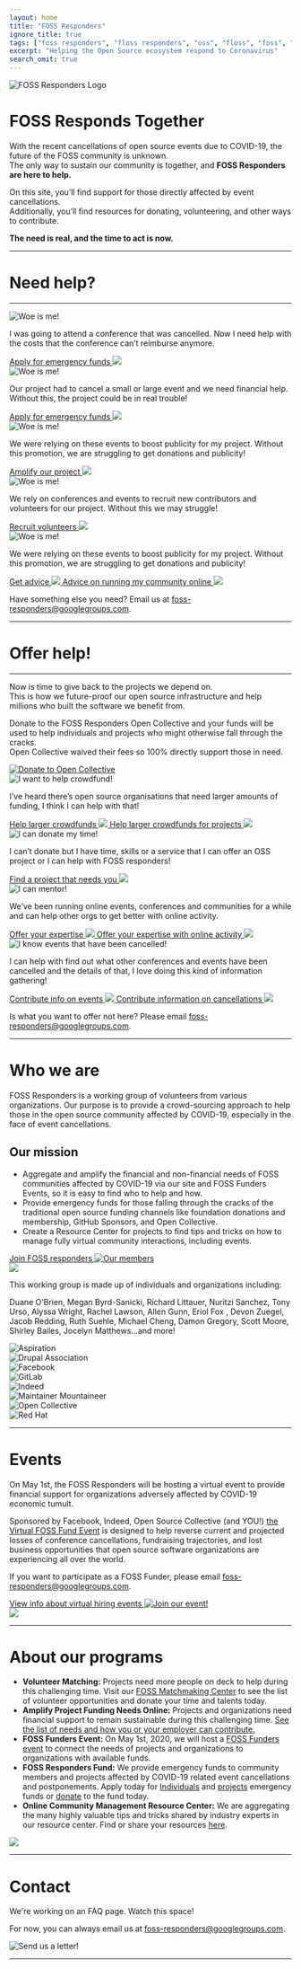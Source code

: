 ```yaml
---
layout: home
title: "FOSS Responders"
ignore_title: true
tags: ["foss responders", "floss responders", "oss", "floss", "foss", "open source", "aid", "coronavirus", "covid-19", "opensource"]
excerpt: "Helping the Open Source ecosystem respond to Coronavirus"
search_omit: true
---
```


<div class="logo">
  <img src="images/Foss-responder-hp-logo.png" alt="FOSS Responders Logo" >
  <h1 class="tagline">
    <span class="foss">FOSS</span> <span class="responds">Responds</span> <span class="together">Together</span>
  </h1>
</div>
<div class="container">
  <div class="row justify-content-md-center top-content">
    <div class="col-md-10">
      <p>With the recent cancellations of open source events due to COVID-19, the future of the FOSS community is unknown.<br class="d-none d-lg-block"/> The only way to sustain our community is together, and <strong>FOSS Responders are here to help.</strong></p>
      <p>On this site, you’ll find support for those directly affected by event cancellations.<br class="d-none d-lg-block"/> Additionally, you’ll find resources for donating, volunteering, and other ways to contribute.</p>
      <p><strong>The need is real, and the time to act is now.</strong></p>
    </div>
  </div>
  <hr style="border-color:#7BC9AC;"/>
  <div class="row justify-content-md-center" id="need-help">
    <div class="col-md">
      <h1>Need help?</h1>
      <hr class="mini" style="border-color:#FF62A0;"/>
    </div>
  </div>
  <div class="row">
    <div class="col-md-6 photo-box emergency">
      <img src="images/avataaars.png" class="avatar" alt="Woe is me!">
      <p>I was going to attend a conference that was cancelled. Now I need help with the costs that the conference can’t reimburse anymore.</p>
      <a href="https://docs.google.com/forms/d/e/1FAIpQLSeb9yPu3wuA8yklb-bdz9L6x3TLNeK1B4ws9Nf0QB473dV-_A/viewform" role="button" class="btn btn-primary link-button">
        Apply for emergency funds
        <img src="images/chevron-right-solid.svg" />
      </a>
    </div>
    <div class="col-md-6 photo-box-right emergency-event">
      <img src="images/avataaars (1).png" class="avatar" alt="Woe is me!">
      <p>Our project had to cancel a small or large event and we need financial help. Without this, the project could be in real trouble!</p>
      <a href="https://docs.google.com/forms/d/e/1FAIpQLSfncGLt7NQZIsFftsVJ-9upsXx7gYaJwJMkMgVK5ou9UIgZYw/viewform" role="button" class="btn btn-primary link-button">
        Apply for emergency funds
        <img src="images/chevron-right-solid.svg" />
      </a>
    </div>
  </div>
  <div class="row">
    <div class="col-md-6 photo-box amplify">
      <img src="images/avataaars-2.png" class="avatar" alt="Woe is me!">
      <p>We were relying on these events to boost publicity for my project. Without this promotion, we are struggling to get donations and publicity!</p>
      <a href="https://community.fossresponders.com/t/foss-crowdfunding-campaigns-that-need-your-help/61" role="button" class="btn btn-primary link-button">
        Amplify our project
        <img src="images/chevron-right-solid.svg" />
      </a>
    </div>
    <div class="col-md-6 photo-box-right recruit">
      <img src="images/avataaars (1)-2.png" class="avatar" alt="Woe is me!">
      <p>We rely on conferences and events to recruit new contributors and volunteers for our project. Without this we may struggle!</p>
      <a href="https://community.fossresponders.com/t/foss-matchmakers-a-place-to-place-to-find-help-and-volunteer-assistance/62" role="button" class="btn btn-primary link-button">
        Recruit volunteers
        <img src="images/chevron-right-solid.svg" />
      </a>
    </div>
  </div>
  <div class="row justify-content-md-center">
    <div class="col-md-6 photo-box advice">
      <img src="images/avataaars (2).png" class="avatar" alt="Woe is me!">
      <p>We were relying on these events to boost publicity for my project. Without this promotion, we are struggling to get donations and publicity!</p>
      <a href="https://community.fossresponders.com/t/here-is-a-curated-list-of-remote-event-planning-resources/60" role="button" class="btn btn-primary link-button d-md-none">
        Get advice
        <img src="images/chevron-right-solid.svg" />
      </a>
      <a href="https://community.fossresponders.com/t/here-is-a-curated-list-of-remote-event-planning-resources/60" role="button" class="btn btn-primary link-button d-none d-md-block">
        Advice on running my community online
        <img src="images/chevron-right-solid.svg" />
      </a>
    </div>
  </div>
  <div class="row justify-content-md-center">
    <div class="col-md-10 email-us">
      <p>Have something else you need? Email us at <a href="mailto:foss-responders@googlegroups.com">foss-responders@googlegroups.com</a>.
      </p>
    </div>
  </div>
  <hr style="border-color:#FFDD57;"/>
  <div class="row justify-content-md-center" id="offer-help">
    <div class="col-md">
      <h1>Offer help!</h1>
      <hr class="mini" style="border-color:#58B2E4;"/>
    </div>
  </div>
  <div class="row justify-content-md-center">
    <div class="col-md-10">
      <p>Now is time to give back to the projects we depend on.<br />This is how we future-proof our open source infrastructure and help millions who built the software we benefit from.</p>
      <p>Donate to the FOSS Responders Open Collective and your funds will be used to help individuals and projects who might otherwise fall through the cracks.<br class="d-none d-lg-block"/> Open Collective waived their fees so 100% directly support those in need.</p>
      <a href="https://opencollective.com/foss-responders" target="_blank" title="Donate to our Open Collective!">
        <img class="oc-image" src="images/Image 1.png" alt="Donate to Open Collective" />
      </a>
    </div>
  </div>
  <div class="row">
    <div class="col-md-6 photo-box crowdfunds">
      <img src="images/avataaars-1.png" class="avatar" alt="I want to help crowdfund!">
      <p>I’ve heard there’s open source organisations that need larger amounts of funding, I think I can help with that!</p>
      <a href="https://community.fossresponders.com/t/foss-crowdfunding-campaigns-that-need-your-help/61" role="button" class="btn btn-primary link-button d-md-none">
        Help larger crowdfunds
        <img src="images/chevron-right-solid.svg" />
      </a>
      <a href="https://community.fossresponders.com/t/foss-crowdfunding-campaigns-that-need-your-help/61" role="button" class="btn btn-primary link-button d-none d-md-block">
        Help larger crowdfunds for projects
        <img src="images/chevron-right-solid.svg" />
      </a>
    </div>
    <div class="col-md-6 photo-box-right donate-time">
      <img src="images/avataaars (1)-1.png" class="avatar" alt="I can donate my time!">
      <p>I can’t donate but I have time, skills or a service that I can offer an OSS project or I can help with FOSS responders!</p>
      <a href="https://community.fossresponders.com/t/foss-matchmakers-a-place-to-place-to-find-help-and-volunteer-assistance/62" role="button" class="btn btn-primary link-button">
        Find a project that needs you
        <img src="images/chevron-right-solid.svg" />
      </a>
    </div>
  </div>
  <div class="row">
    <div class="col-md-6 photo-box mentor">
      <img src="images/avataaars (1)-3.png" class="avatar" alt="I can mentor!">
      <p>We’ve been running online events, conferences and communities for a while and can help other orgs to get better with online activity.</p>
      <a href="https://community.fossresponders.com/t/foss-matchmakers-a-place-to-place-to-find-help-and-volunteer-assistance/62" role="button" class="btn btn-primary link-button d-md-none">
        Offer your expertise
        <img src="images/chevron-right-solid.svg" />
      </a>
      <a href="https://community.fossresponders.com/t/foss-matchmakers-a-place-to-place-to-find-help-and-volunteer-assistance/62" role="button" class="btn btn-primary link-button d-none d-md-block">
        Offer your expertise with online activity
        <img src="images/chevron-right-solid.svg" />
      </a>
    </div>
    <div class="col-md-6 photo-box-right cancellations">
      <img src="images/avataaars-3.png" class="avatar" alt="I know events that have been cancelled!">
      <p>I can help with find out what other conferences and events have been cancelled and the details of that, I love doing this kind of information gathering!</p>
      <a href="https://airtable.com/shr5QBJUPPOQUJfND" role="button" class="btn btn-primary link-button d-md-none">
        Contribute info on events
        <img src="images/chevron-right-solid.svg" />
      </a>
      <a href="https://airtable.com/shr5QBJUPPOQUJfND" role="button" class="btn btn-primary link-button d-none d-md-block">
        Contribute information on cancellations
        <img src="images/chevron-right-solid.svg" />
      </a>
    </div>
  </div>
  <div class="row justify-content-md-center">
    <div class="col-md email-us">
      <p>Is what you want to offer not here? Please email <a href="mailto:foss-responders@googlegroups.com">foss-responders@googlegroups.com</a>.</p>
    </div>
  </div>
  <hr style="border-color:#58B2E4;"/>
  <div class="row text-left justify-content-md-center" id="who-we-are">
    <div class="col-lg-10">
      <div class="row justify-content-md-center">
        <div class="col-md-6">
          <h1>Who we are</h1>
          <p>FOSS Responders is a working group of volunteers from various organizations. Our purpose is to provide a crowd-sourcing approach to help those in the open source community affected by COVID-19, especially in the face of event cancellations.</p>
          <h2>Our mission</h2>
          <ul>
            <li class="one">Aggregate and amplify the financial and non-financial needs of FOSS communities affected by COVID-19 via our site and FOSS Funders Events, so it is easy to find who to help and how.</li>
            <li class="two">Provide emergency funds for those falling through the cracks of the traditional open source funding channels like foundation donations and membership, GitHub Sponsors, and Open Collective.</li>
            <li class="three">Create a Resource Center for projects to find tips and tricks on how to manage fully virtual community interactions, including events.</li>
          </ul>
          <a href="https://fossresponders.discourse.group/" role="button" class="btn btn-primary join-us">Join FOSS responders <img src="images/users-solid.svg" alt="Our members" /></a>
        </div>
        <div class="col-md-6 section-photo d-none d-md-block">
          <img src="images/undraw_connected_world_wuay.svg"/>
        </div>
      </div>
    </div>
  </div>
  <div class="row justify-content-md-center attributions">
    <div class="col-lg-10">
      <p class="center">This working group is made up of individuals and organizations including:</p>
      <p class="center">Duane O’Brien, Megan Byrd-Sanicki, Richard Littauer, Nuritzi Sanchez, Tony Urso, Alyssa Wright, Rachel Lawson, Allen Gunn, Eriol Fox , Devon Zuegel, Jacob Redding, Ruth Suehle, Michael Cheng, Damon Gregory, Scott Moore, Shirley Bailes, Jocelyn Matthews…and more!</p>
    </div>
  </div>
  <div class="row justify-content-md-center" id="logos">
    <div class="col-lg-10">
      <div class="row justify-content-md-center">
        <div class="col-xs-4 col-sm-6 col-md-2">
          <img src="images/Layer 2.svg" alt="Aspiration">
        </div>
        <div class="col-xs-4 col-sm-6 col-md-3">
          <img src="images/drupal-association-logo-rgb.png" alt="Drupal Association">
        </div>
        <div class="col-xs-4 col-sm-6 col-md-3">
          <img src="images/Image 7.png" alt="Facebook">
        </div>
        <div class="col-xs-4 col-sm-6 col-md-3">
          <img src="images/Image 3.png" alt="GitLab">
        </div>
        <div class="col-xs-4 col-sm-6 col-md-3">
          <img src="images/Image 4.png" alt="Indeed">
        </div>
        <div class="col-xs-4 col-sm-6 col-md-3">
          <img src="images/maintainer-io-logo.png" alt="Maintainer Mountaineer">
        </div>
        <div class="col-xs-4 col-sm-6 col-md-3">
          <img src="images/Image 5.png" alt="Open Collective">
        </div>
        <div class="col-xs-4 col-sm-6 col-md-3">
          <img src="images/Image 6.png" alt="Red Hat">
        </div>
      </div>
    </div>
  </div>
  <hr style="border-color:#FF62A0;"/>
  <div class="row text-left justify-content-md-center" id="events">
    <div class="col-lg-5 offset-lg-1">
      <h1>Events</h1>
      <p>On May 1st, the FOSS Responders will be hosting a virtual event to provide financial support for organizations adversely affected by COVID-19 economic tumult.</p>
      <p>Sponsored by Facebook, Indeed, Open Source Collective (and YOU!) <a href="https://slack-redir.net/link?url=https%3A%2F%2Fopencollective.com%2Ffoss-responders%2Fevents%2Fvirtual-funding-event-q2-2020-4edd1e3a">the Virtual FOSS Fund Event</a> is designed to help reverse current and projected losses of conference cancellations, fundraising trajectories, and lost business opportunities that open source software organizations are experiencing all over the world.</p>
      <p>If you want to participate as a FOSS Funder, please email <a href="mailto:foss-responders@googlegroups.com">foss-responders@googlegroups.com</a>.</p>
      <a href="https://slack-redir.net/link?url=https%3A%2F%2Fopencollective.com%2Ffoss-responders%2Fevents%2Fvirtual-funding-event-q2-2020-4edd1e3a" role="button" class="btn btn-primary join-us">View info about virtual hiring events <img src="images/eye-solid.svg" alt="Join our event!" /></a>
    </div>
    <div class="col-lg-6 section-photo">
      <img src="images/events.svg"/>
    </div>
  </div>
  <hr style="border-color:#7BC9AC;"/>
  <div class="row text-left justify-content-md-center" id="about">
    <div class="col-lg-10">
      <div class="row justify-content-md-center">
        <div class="col-md">
          <h1>About our programs</h1>
          <ul>
            <li class="one"><strong>Volunteer Matching:</strong> Projects need more people on deck to help during this challenging time. Visit our <a href="https://community.fossresponders.com/c/resources/matchmaking/7">FOSS Matchmaking Center</a> to see the list of volunteer opportunities and donate your time and talents today.</li>
            <li class="two"><strong>Amplify Project Funding Needs Online:</strong> Projects and organizations need financial support to remain sustainable during this challenging time. <a href="https://community.fossresponders.com/t/foss-crowdfunding-campaigns-that-need-your-help/61">See the list of needs and how you or your employer can contribute.</a></li>
            <li class="three"><strong>FOSS Funders Event:</strong> On May 1st, 2020, we will host a <a href="https://opencollective.com/foss-responders/events/virtual-funding-event-q2-2020-4edd1e3a#section-about">FOSS Funders event</a> to connect the needs of projects and organizations to organizations with available funds.</li>
            <li class="four"><strong>FOSS Responders Fund:</strong> We provide emergency funds to community members and projects affected by COVID-19 related event cancellations and postponements. Apply today for <a href="https://docs.google.com/forms/d/e/1FAIpQLSd74U6Q082n70xlpBiZ8m2m4pj7gIsr-hL-Scli7y0yGtK9rQ/viewform?usp=sf_link">Individuals</a> and <a href="https://docs.google.com/forms/d/e/1FAIpQLSdm1op4FcFJJFPXDxwoQDK3fGnZO6hnQEbXmJcGMlaF4ZF70Q/viewform?usp=sf_link">projects</a> emergency funds or <a href="https://opencollective.com/foss-responders/donate">donate</a> to the fund today.</li>
            <li class="five"><strong>Online Community Management Resource Center:</strong> We are aggregating the many highly valuable tips and tricks shared by industry experts in our resource center. Find or share your resources <a href="https://community.fossresponders.com/c/resources/8">here</a>.</li>
          </ul>
        </div>
        <div class="col-md-6 section-photo d-none d-md-block">
          <img src="images/About our programs.svg"/>
        </div>
      </div>
    </div>
  </div>
  <hr style="border-color:#58B2E4;"/>
  <div class="row justify-content-md-center text-left" id="contact">
    <div class="col-lg-10">
      <div class="row justify-content-md-center">
        <div class="col-md-6">
          <h1>Contact</h1>
          <p>We're working on an FAQ page. Watch this space!</p>
          <p>For now, you can always
          <!-- <p>If you have questions, take a look at our FAQ.</p> -->
          <!--
          TODO Design the FAQ page
          <a href="" class="btn btn-primary faqs" role="button">
            Take a look at our FAQS
            <img src="images/question-circle-regular.svg" alt="Do you have questions?" />
          </a>
          <p>Have a question?<br /> -->
          email us at <a href="mailto:foss-responders@googlegroups.com">foss-responders@googlegroups.com</a>.
          </p>
        </div>
        <div class="col-md-6 section-photo">
          <img src="images/undraw_mail_box_kd5i.svg" alt="Send us a letter!" />
        </div>
      </div>
    </div>
  </div>
  <hr style="border-color:#FF62A0;"/>
</div>